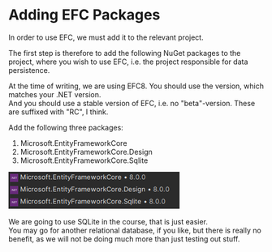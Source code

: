 # Adding EFC Packages

In order to use EFC, we must add it to the relevant project.

The first step is therefore to add the following NuGet packages to the project, where you wish to use EFC, i.e. the project responsible for data persistence.

At the time of writing, we are using EFC8. You should use the version, which matches your .NET version.\
And you should use a stable version of EFC, i.e. no "beta"-version. These are suffixed with "RC", I think.

Add the following three packages:

1) Microsoft.EntityFrameworkCore
2) Microsoft.EntityFrameworkCore.Design
3) Microsoft.EntityFrameworkCore.Sqlite

![img.png](Resources/Packages.png)

We are going to use SQLite in the course, that is just easier.\
You may go for another relational database, if you like, but there is really no benefit, 
as we will not be doing much more than just testing out stuff. 